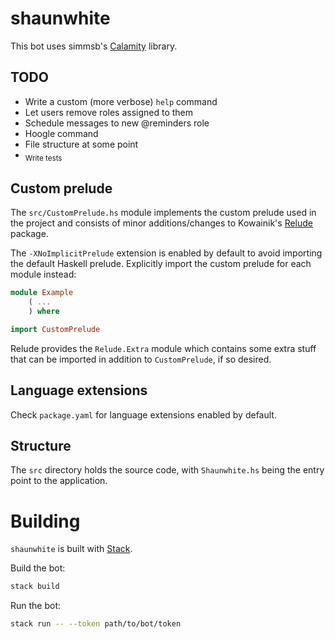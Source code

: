 # shaunwhite

This bot uses simmsb's [Calamity](https://github.com/simmsb/calamity) library.

## TODO

* Write a custom (more verbose) `help` command
* Let users remove roles assigned to them
* Schedule messages to new @reminders role
* Hoogle command
* File structure at some point
* <sub>Write tests</sub>

## Custom prelude

The `src/CustomPrelude.hs` module implements the custom prelude used in the
project and consists of minor additions/changes to Kowainik's
[Relude](https://github.com/kowainik/relude) package.

The `-XNoImplicitPrelude` extension is enabled by default to avoid importing
the default Haskell prelude. Explicitly import the custom prelude for each
module instead:

```haskell
module Example
    ( ...
    ) where

import CustomPrelude
```

Relude provides the `Relude.Extra` module which contains some extra stuff that
can be imported in addition to `CustomPrelude`, if so desired.

## Language extensions

Check `package.yaml` for language extensions enabled by default.

## Structure

The `src` directory holds the source code, with `Shaunwhite.hs` being the entry
point to the application.

# Building

`shaunwhite` is built with [Stack](https://www.haskellstack.org).

Build the bot:

```sh
stack build
```

Run the bot:

```sh
stack run -- --token path/to/bot/token
```

